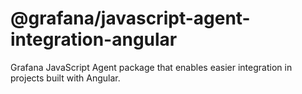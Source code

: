 # @grafana/javascript-agent-integration-angular

Grafana JavaScript Agent package that enables easier integration in projects built with Angular.
